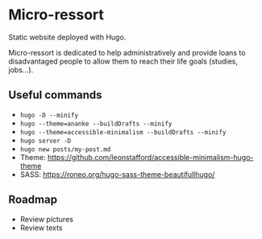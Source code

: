 # Micro-ressort

Static website deployed with Hugo.

Micro-ressort is dedicated to help administratively and provide loans to disadvantaged people to allow them to reach their life goals (studies, jobs…).

## Useful commands

- `hugo -D --minify`
- `hugo --theme=ananke --buildDrafts --minify`
- `hugo --theme=accessible-minimalism --buildDrafts --minify`
- `hugo server -D`
- `hugo new posts/my-post.md`
- Theme: https://github.com/leonstafford/accessible-minimalism-hugo-theme
- SASS: https://roneo.org/hugo-sass-theme-beautifullhugo/

## Roadmap

- Review pictures
- Review texts
